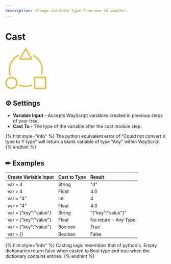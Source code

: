 ```yaml
---
description: Change variable type from one to another.
---
```


# Cast

![Cast Variable Type](../../.gitbook/assets/cast.png)



## ⚙ Settings

* **Variable Input** - Accepts WayScript variables created in previous steps of your tree.
* **Cast To -** The type of the variable after the cast module step. 

{% hint style="info" %}
 The python equivalent error of "Could not convert X type to Y type" will return a blank variable of type "Any" within WayScript
{% endhint %}

## ✏ Examples

| Create Variable Input | Cast to Type | Result  |
| :--- | :--- | :--- |
| var = 4 | String | "4" |
| var = 4 | Float | 4.0 |
| var = "4" | Int | 4 |
| var = "4" | Float | 4.0 |
| var = {"key":"value"} | String | "{"key":"value"}" |
| var = {"key":"value"} | Float | No return - Any Type |
| var = {"key":"value"} | Boolean | True |
| var = {} | Boolean | False |

{% hint style="info" %}
 Casting logic resembles that of python's. Empty dictionaries return false when casted to Bool type and true when the dictionary contains entries.
{% endhint %}

